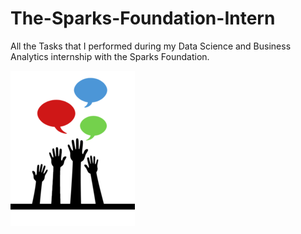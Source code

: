 # The-Sparks-Foundation-Intern
All the Tasks that I performed during my  Data Science and Business Analytics internship with the Sparks Foundation.

<p align = cneter>
  <img src="image.png" alt= "TSF Logo">
</p>
